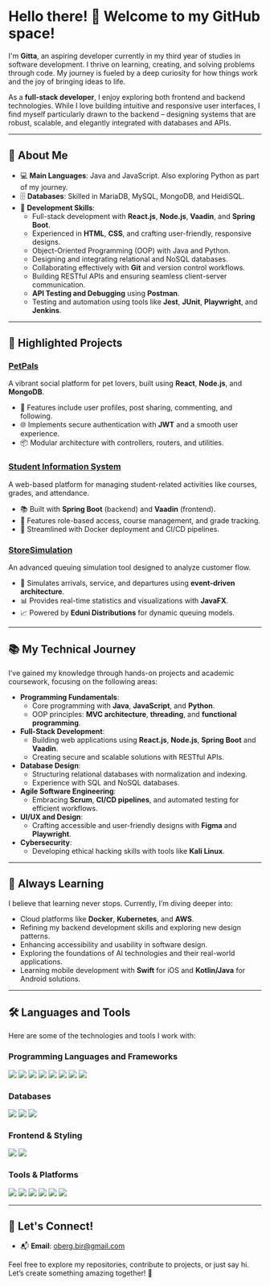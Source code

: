# Hello there! 👋 Welcome to my GitHub space!

I'm **Gitta**, an aspiring developer currently in my third year of studies in software development. I thrive on learning, creating, and solving problems through code. My journey is fueled by a deep curiosity for how things work and the joy of bringing ideas to life.

As a **full-stack developer**, I enjoy exploring both frontend and backend technologies. While I love building intuitive and responsive user interfaces, I find myself particularly drawn to the backend – designing systems that are robust, scalable, and elegantly integrated with databases and APIs.

---

## 🚀 About Me

- 💻 **Main Languages**: Java and JavaScript. Also exploring Python as part of my journey.
- 🗄️ **Databases**: Skilled in MariaDB, MySQL, MongoDB, and HeidiSQL.
- 🔧 **Development Skills**:
  - Full-stack development with **React.js**, **Node.js**, **Vaadin**, and **Spring Boot**.
  - Experienced in **HTML**, **CSS**, and crafting user-friendly, responsive designs.
  - Object-Oriented Programming (OOP) with Java and Python.
  - Designing and integrating relational and NoSQL databases.
  - Collaborating effectively with **Git** and version control workflows.
  - Building RESTful APIs and ensuring seamless client-server communication.
  - **API Testing and Debugging** using **Postman**.
  - Testing and automation using tools like **Jest**, **JUnit**, **Playwright**, and **Jenkins**.
    
---

## 🌟 Highlighted Projects

### [PetPals](https://github.com/gitober/PetPals)  
A vibrant social platform for pet lovers, built using **React**, **Node.js**, and **MongoDB**.  
- 🐾 Features include user profiles, post sharing, commenting, and following.  
- 🌐 Implements secure authentication with **JWT** and a smooth user experience.  
- 📦 Modular architecture with controllers, routers, and utilities.  

### [Student Information System](https://github.com/gitober/Student-Information-System)  
A web-based platform for managing student-related activities like courses, grades, and attendance.  
- 📚 Built with **Spring Boot** (backend) and **Vaadin** (frontend).  
- 🔑 Features role-based access, course management, and grade tracking.  
- 🚀 Streamlined with Docker deployment and CI/CD pipelines.  

### [StoreSimulation](https://github.com/gitober/StoreSimulator)  
An advanced queuing simulation tool designed to analyze customer flow.  
- 🎢 Simulates arrivals, service, and departures using **event-driven architecture**.  
- 📊 Provides real-time statistics and visualizations with **JavaFX**.  
- 📈 Powered by **Eduni Distributions** for dynamic queuing models.  

---

## 📚 My Technical Journey

I’ve gained my knowledge through hands-on projects and academic coursework, focusing on the following areas:

- **Programming Fundamentals**:
  - Core programming with **Java**, **JavaScript**, and **Python**.
  - OOP principles: **MVC architecture**, **threading**, and **functional programming**.
- **Full-Stack Development**:
  - Building web applications using **React.js**, **Node.js**, **Spring Boot** and **Vaadin**.
  - Creating secure and scalable solutions with RESTful APIs.
- **Database Design**:
  - Structuring relational databases with normalization and indexing.
  - Experience with SQL and NoSQL databases.
- **Agile Software Engineering**:
  - Embracing **Scrum**, **CI/CD pipelines**, and automated testing for efficient workflows.
- **UI/UX and Design**:
  - Crafting accessible and user-friendly designs with **Figma** and **Playwright**.
- **Cybersecurity**:
  - Developing ethical hacking skills with tools like **Kali Linux**.

---

## 🌱 Always Learning

I believe that learning never stops. Currently, I’m diving deeper into:
- Cloud platforms like **Docker**, **Kubernetes**, and **AWS**.
- Refining my backend development skills and exploring new design patterns.
- Enhancing accessibility and usability in software design.
- Exploring the foundations of AI technologies and their real-world applications.
- Learning mobile development with **Swift** for iOS and **Kotlin/Java** for Android solutions.

---

## 🛠️ Languages and Tools

Here are some of the technologies and tools I work with:

### **Programming Languages and Frameworks**
<p align="left">
  <img src="https://img.shields.io/badge/Java-007396?style=for-the-badge&logo=java&logoColor=white" />
  <img src="https://img.shields.io/badge/Spring_Boot-6DB33F?style=for-the-badge&logo=spring-boot&logoColor=white" />
  <img src="https://img.shields.io/badge/Vaadin-00B4F0?style=for-the-badge&logo=vaadin&logoColor=white" />
  <img src="https://img.shields.io/badge/JavaFX-3776AB?style=for-the-badge&logo=java&logoColor=white" />
  <img src="https://img.shields.io/badge/JavaScript-F7DF1E?style=for-the-badge&logo=javascript&logoColor=black" />
  <img src="https://img.shields.io/badge/Node.js-339933?style=for-the-badge&logo=node.js&logoColor=white" />
  <img src="https://img.shields.io/badge/React-61DAFB?style=for-the-badge&logo=react&logoColor=black" />
  <img src="https://img.shields.io/badge/Python-3776AB?style=for-the-badge&logo=python&logoColor=white" />
</p>

### **Databases**
<p align="left">
  <img src="https://img.shields.io/badge/MariaDB-003545?style=for-the-badge&logo=mariadb&logoColor=white" />
  <img src="https://img.shields.io/badge/MySQL-4479A1?style=for-the-badge&logo=mysql&logoColor=white" />
  <img src="https://img.shields.io/badge/MongoDB-47A248?style=for-the-badge&logo=mongodb&logoColor=white" />
</p>

### **Frontend & Styling**
<p align="left">
  <img src="https://img.shields.io/badge/HTML5-E34F26?style=for-the-badge&logo=html5&logoColor=white" />
  <img src="https://img.shields.io/badge/CSS3-1572B6?style=for-the-badge&logo=css3&logoColor=white" />
</p>

### **Tools & Platforms**
<p align="left">
  <img src="https://img.shields.io/badge/Docker-2496ED?style=for-the-badge&logo=docker&logoColor=white" />
  <img src="https://img.shields.io/badge/Jenkins-D24939?style=for-the-badge&logo=jenkins&logoColor=white" />
  <img src="https://img.shields.io/badge/Git-F05032?style=for-the-badge&logo=git&logoColor=white" />
  <img src="https://img.shields.io/badge/Playwright-2EAD33?style=for-the-badge&logo=microsoft&logoColor=white" />
  <img src="https://img.shields.io/badge/KaliLinux-557C94?style=for-the-badge&logo=kali-linux&logoColor=white" />
  <img src="https://img.shields.io/badge/Postman-FF6C37?style=for-the-badge&logo=postman&logoColor=white" />
</p>

---


## 🔗 Let's Connect!

- 📬 **Email**: [oberg.bir@gmail.com](mailto:oberg.bir@gmail.com)  

Feel free to explore my repositories, contribute to projects, or just say hi. Let’s create something amazing together! 🚀
